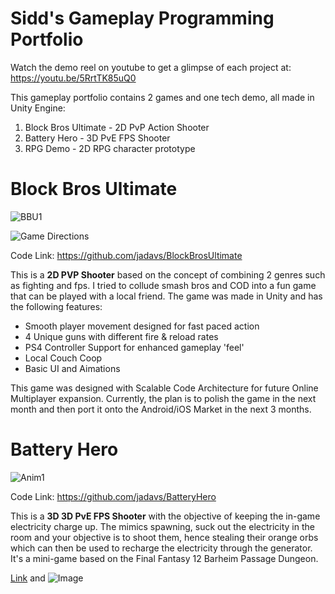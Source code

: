 # Sidd's Gameplay Programming Portfolio

Watch the demo reel on youtube to get a glimpse of each project at:
https://youtu.be/5RrtTK85uQ0

This gameplay portfolio contains 2 games and one tech demo, all made in Unity Engine:
1) Block Bros Ultimate - 2D PvP Action Shooter
2) Battery Hero - 3D PvE FPS Shooter
3) RPG Demo - 2D RPG character prototype

# Block Bros Ultimate

![BBU1](https://user-images.githubusercontent.com/32497016/65924181-72b13780-e3a0-11e9-9ebc-8854aeb40b47.gif)

![Game Directions](https://user-images.githubusercontent.com/32497016/66102391-0fbdcd00-e567-11e9-9f2c-45735ace2d1b.png)

Code Link: https://github.com/jadavs/BlockBrosUltimate

This is a **2D PVP Shooter** based on the concept of combining 2 genres such as fighting and fps.
I tried to collude smash bros and COD into a fun game that can be played with a local friend. 
The game was made in Unity and has the following features:
- Smooth player movement designed for fast paced action
- 4 Unique guns with different fire & reload rates
- PS4 Controller Support for enhanced gameplay 'feel'
- Local Couch Coop
- Basic UI and Aimations

This game was designed with Scalable Code Architecture for future Online Multiplayer expansion.
Currently, the plan is to polish the game in the next month and then port it onto the Android/iOS Market
in the next 3 months. 

# Battery Hero

![Anim1](https://user-images.githubusercontent.com/32497016/65923341-70011300-e39d-11e9-9c04-6c3b3e7f42cc.gif)

Code Link: https://github.com/jadavs/BatteryHero

This is a **3D 3D PvE FPS Shooter** with the objective of keeping the in-game electricity charge up.
The mimics spawning, suck out the electricity in the room and your objective is to shoot them, hence stealing
their orange orbs which can then be used to recharge the electricity through the generator. It's a mini-game based
on the Final Fantasy 12 Barheim Passage Dungeon. 


[Link](url) and ![Image](src)

